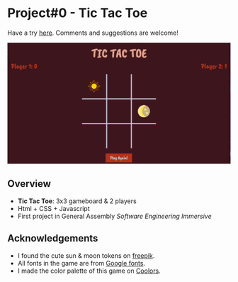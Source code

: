 <!-- understand paragraph by default. -->
# Project#0 - Tic Tac Toe

<!-- anchor tag -->
Have a try [here](https://anchorite1001.github.io/project0/). Comments and suggestions are welcome!

<!-- img tag: ![alt-text](url) -->
![The window of this game](intro.png)

<!-- bullet point list + word styling -->
## Overview
* **Tic Tac Toe**: 3x3 gameboard & 2 players
* Html + CSS + Javascript
* First project in General Assembly *Software Engineering Immersive*
<!-- documentations that need coding present:
```coding language(e.g. javascript)
coding in between
```
or just refering a little bit of coding / name of a variable: `window` -->
## Acknowledgements
* I found the cute sun & moon tokens on [freepik](https://www.freepik.com/).
* All fonts in the game are from [Google fonts](https://fonts.google.com/).
* I made the color palette of this game on [Coolors](https://coolors.co/).
